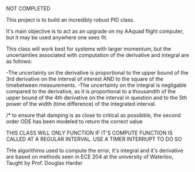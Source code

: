  NOT COMPLETED 



This project is to build an incredibly robust PID class.

It's main objective is to act as an upgrade on my AAquad flight computer, but it may be used anywhere one sees fit.


This class will work best for systems with larger momentum, but the uncertainties associated with computation of the derivative and integral are as follows:

-The uncertainty on the derivative is proportional to the upper bound of the 3rd derivative on the interval of interest AND to the square of the timebetween 		measurements.
-The uncertainty on the integral is negligable compared to the derivative, as it is proportional to a thousandth of the upper bound of the 4th derivative on the 	interval in question and to the 5th power of the width (time difference) of the integrated interval.


/*
	to ensure that damping is as close to critical as possibble, the second order ODE has been modeled to return the correct value





THIS CLASS WILL ONLY FUNCTION IF IT'S COMPUTE FUNCTION IS CALLED AT A REGULAR INTERVAL.
USE A TIMER INTERRUPT TO DO SO




THe algorithims used to compute the error, it's integral and it's derivative are based on methods seen in ECE 204 at the university of Waterloo, Taught by Prof. Douglas Harder